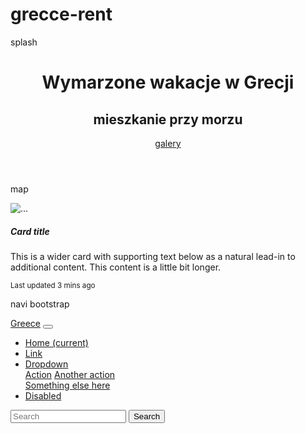 # grecce-rent



splash

<header class="splash">
  <div class="splash-inner">
    <div class="container">
      <h1 class="page-title">Wymarzone wakacje w Grecji</h1>
      <h2 class="page-subtitle">mieszkanie przy morzu</h2>
      <a href="#" class="btn btn-one">galery</a>
    </div>
  </div>
</header>

map

<div class="card mb-3">
<img src="https://i.postimg.cc/ZqZGf8yR/100-steps.jpg" class="card-img-top" alt="...">
<div class="card-body">
<h5 class="card-title">Card title</h5>
<p class="card-text">This is a wider card with supporting text below as a natural lead-in to additional content. This content is a little bit longer.</p>
<p class="card-text"><small class="text-muted">Last updated 3 mins ago</small></p>
</div>
</div>


navi bootstrap

<nav class="navbar navbar-expand-lg navbar-light bg-light">
  <a class="navbar-brand" href="#">Greece</a>
  <button class="navbar-toggler" type="button" data-toggle="collapse" data-target="#navbarSupportedContent" aria-controls="navbarSupportedContent" aria-expanded="false" aria-label="Toggle navigation">
    <span class="navbar-toggler-icon"></span>
  </button>

  <div class="collapse navbar-collapse" id="navbarSupportedContent">
    <ul class="navbar-nav mr-auto">
      <li class="nav-item active">
        <a class="nav-link" href="#">Home <span class="sr-only">(current)</span></a>
      </li>
      <li class="nav-item">
        <a class="nav-link" href="#">Link</a>
      </li>
      <li class="nav-item dropdown">
        <a class="nav-link dropdown-toggle" href="#" id="navbarDropdown" role="button" data-toggle="dropdown" aria-haspopup="true" aria-expanded="false">
          Dropdown
        </a>
        <div class="dropdown-menu" aria-labelledby="navbarDropdown">
          <a class="dropdown-item" href="#">Action</a>
          <a class="dropdown-item" href="#">Another action</a>
          <div class="dropdown-divider"></div>
          <a class="dropdown-item" href="#">Something else here</a>
        </div>
      </li>
      <li class="nav-item">
        <a class="nav-link disabled" href="#">Disabled</a>
      </li>
    </ul>
    <form class="form-inline my-2 my-lg-0">
      <input class="form-control mr-sm-2" type="search" placeholder="Search" aria-label="Search">
      <button class="btn btn-outline-success my-2 my-sm-0" type="submit">Search</button>
    </form>
  </div>
</nav>
